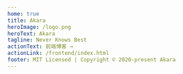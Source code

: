 ```yaml
---
home: true
title: Akara
heroImage: /logo.png
heroText: Akara
tagline: Never Knows Best
actionText: 前端博客 →
actionLink: /frontend/index.html
footer: MIT Licensed | Copyright © 2020-present Akara
---
```

